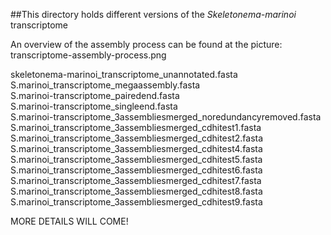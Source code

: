 ##This directory holds different versions of the _Skeletonema-marinoi_ transcriptome

An overview of the assembly process can be found at the picture:     
transcriptome-assembly-process.png


skeletonema-marinoi_transcriptome_unannotated.fasta         
S.marinoi_transcriptome_megaassembly.fasta     	 
S.marinoi-transcriptome_pairedend.fasta	       	
S.marinoi-transcriptome_singleend.fasta	     
S.marinoi-transcriptome_3assembliesmerged_noredundancyremoved.fasta    
S.marinoi_transcriptome_3assembliesmerged_cdhitest1.fasta           
S.marinoi_transcriptome_3assembliesmerged_cdhitest2.fasta         
S.marinoi_transcriptome_3assembliesmerged_cdhitest4.fasta         
S.marinoi_transcriptome_3assembliesmerged_cdhitest5.fasta          
S.marinoi_transcriptome_3assembliesmerged_cdhitest6.fasta        
S.marinoi_transcriptome_3assembliesmerged_cdhitest7.fasta          
S.marinoi_transcriptome_3assembliesmerged_cdhitest8.fasta       
S.marinoi_transcriptome_3assembliesmerged_cdhitest9.fasta       


MORE DETAILS WILL COME!

